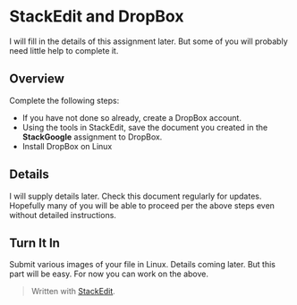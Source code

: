
StackEdit and DropBox
=====================

I will fill in the details of this assignment later. But some of you will probably need little help to complete it.

Overview
--------

Complete the following steps:

- If you have not done so already, create a DropBox account.
- Using the tools in StackEdit, save the document you created in the **StackGoogle** assignment to DropBox.
- Install DropBox on Linux

Details
-------

I will supply details later. Check this document regularly for updates. Hopefully many of you will be able to proceed per the above steps even without detailed instructions.

Turn It In
----------

Submit various images of your file in Linux. Details coming later. But this part will be easy. For now
you can work on the above.

> Written with [StackEdit](https://stackedit.io/).
